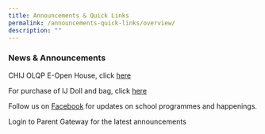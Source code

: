 ```yaml
---
title: Announcements & Quick Links
permalink: /announcements-quick-links/overview/
description: ""
---
```


### News & Announcements 

CHIJ OLQP E-Open House, click [here](https://staging.d2yo7qbk5fhrwg.amplifyapp.com/images/A4_OH%20CHIJOLQP%20Poster%20-%20Copy.png) 

For purchase of IJ Doll and bag, click [here](/files/IJDOLLnBAG_Final.pdf)

Follow us on [Facebook](https://www.facebook.com/chijolqp.official) for updates on school programmes and happenings.

Login to Parent Gateway for the latest announcements